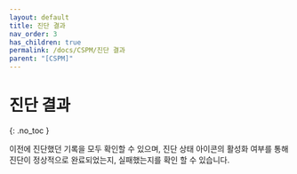 ```yaml
---
layout: default
title: 진단 결과
nav_order: 3
has_children: true
permalink: /docs/CSPM/진단 결과
parent: "[CSPM]"
---
```


# 진단 결과
{: .no_toc }

이전에 진단했던 기록을 모두 확인할 수 있으며, 진단 상태 아이콘의 활성화 여부를 통해 진단이 정상적으로 완료되었는지, 실패했는지를 확인 할 수 있습니다. <br />
